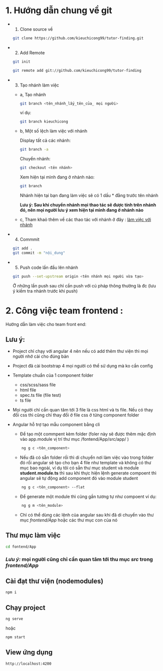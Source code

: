 # 1. Hướng dẫn chung về git

- 1. Clone source về
    ```bash
    git clone https://github.com/kieuchicong99/tutor-finding.git
    ```
- 2. Add Remote 
    ```bash
    git init
    ```
    ```bash
    git remote add git://github.com/kieuchicong99/tutor-finding
    ```
- 3. Tạo nhánh làm việc 
    - a, Tạo nhánh

        ```bash
        git branch <tên_nhánh_lấy_tên_của_ mọi người>
        ```
        ví dụ:
        ```bash
        git branch kieuchicong  
        ```
    -   b, Một số lệch làm việc với nhánh

        Display tất cả các nhánh:
        ```bash
        git branch -a
        ```
        
        Chuyển nhánh:
        ```bash
        git checkout <tên nhánh>
        ```
        Xem hiện tại mình đang ở nhánh nào:

        ```bash
        git branch 
        ```
        Nhánh hiện tại bạn đang làm việc sẽ có 1 dấu * đằng trước tên nhánh
    
        **Lưu ý: Sau khi chuyển nhánh mọi thao tác sẽ được tính trên nhánh đó, nên mọi người lưu ý xem hiện tại mình đang ở nhánh nào**

    - c, Tham khaỏ thêm về các thao tác với nhánh ở đây :
    [làm việc với nhánh](https://xuanthulab.net/lam-viec-voi-nhanh-branch-tao-nhanh-gop-nhanh-trong-git.html)

- 4. Commmit
    ```bash
    git add .
    git commit -m "nội_dung"
    ```
- 5. Push code lần đầu lên nhánh

    ```bash
    git push --set-upstream origin <tên nhánh mọi người vừa tạo>
    ```
    Ở những lần push sau chỉ cần push với cú pháp thông thường là đc (lưu ý kiếm tra nhánh trước khi push)


# 2. Công việc team frontend :

Hướng dẫn làm việc cho team front end:

## **Lưu ý**: 
- Project chỉ chạy với angular 4 nên nếu có add thêm thư viện thì mọi người nhớ cài cho đúng bản

- Project đã cài bootstrap 4 mọi người có thể sử dụng mà ko cần config
- Template chuẩn của 1 component folder 

    - css/scss/sass file
    - html file
    - spec.ts file (file test)
    - ts file

- Mọi người chỉ cần quan tâm tới 3 file là css html và ts file. Nếu có thay đổi css thì cũng chỉ thay đổi ở file css ở từng component folder

- Angular hỗ trợ tạo mẫu component bằng cli
    - Để tạo một commpent kèm folder (foler này sẽ được thêm mặc định vào app.module vị trí thư mục /fontend/App/src/app/ )
    ```bash
        ng g c <tên_component>
    ```
    - Nếu đã có sẵn folder rồi thì di chuyển nơi làm việc vào trong folder đó rồi angular sẽ tạo cho bạn 4 file như template và không có thư mục bao ngoài, ví dụ tôi có sẵn thư mục student và module **student.module.ts** thì sau khi thực hiện lệnh generate compoent thì angular sẽ tự động add component đó vào module student 

    ```bash
        ng g c <tên_component> --flat
    ```

    - Để generate một module thì cũng gần tương tự như compoent 
    ví dụ:

    ```bash
        ng g m <tên_module>
    ```
    - Chỉ có thể dùng các lệnh của angular sau khi đã di chuyển vào thư mục *frontend/App* hoặc các thư mục con của nó 

## Thư mục làm việc 

```bash
cd fontend/App 
```
### *Lưu ý:* mọi người cũng chỉ cần quan tâm tới thu mục ***src*** trong *frontend/App*

## Cài đạt thư viện (nodemodules)

```bash
npm i
```

## Chạy project 

```bash
ng serve 
```
hoặc 
```bash
npm start
```
## View ứng dụng 

```bash
http://localhost:4200
```
